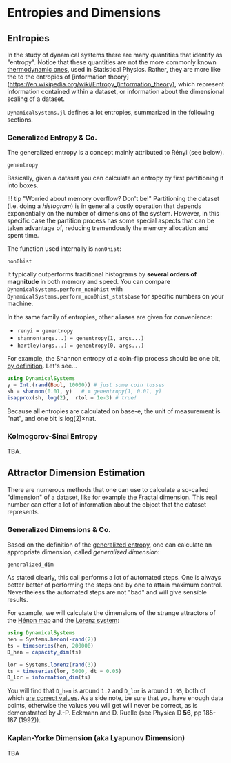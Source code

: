 # Entropies and Dimensions

## Entropies
In the study of dynamical systems there are many quantities that identify as "entropy".
Notice that these quantities are not the more commonly known
[thermodynamic ones](https://en.wikipedia.org/wiki/Entropy), used in Statistical Physics. Rather, they are more like the to the entropies of [information theory](https://en.wikipedia.org/wiki/Entropy_(information_theory), which represent
information contained within a dataset, or information about the dimensional
scaling of a dataset.

`DynamicalSystems.jl` defines a lot entropies, summarized in the following sections.

### Generalized Entropy & Co.
The generalized entropy is a concept mainly attributed to Rényi (see below).
```@docs
genentropy
```
Basically, given a dataset you can calculate an entropy by first partitioning it into
boxes.

!!! tip "Worried about memory overflow? Don't be!"
    Partitioning the dataset (i.e. doing a *histogram*) is in general a costly
    operation that depends exponentially on the number of dimensions of the system.
    However, in this specific case the partition process has some special aspects that can be taken advantage
    of, reducing tremendously the memory allocation and spent time.

The function used internally is `non0hist`:
```@docs
non0hist
```
It typically outperforms traditional histograms
by **several orders of magnitude** in both memory and speed. You can compare
`DynamicalSystems.perform_non0hist` with `DynamicalSystems.perform_non0hist_statsbase`
for specific numbers on your machine.

In the same family of entropies, other aliases are given for convenience:
* `renyi = genentropy`
* `shannon(args...) = genentropy(1, args...)`
* `hartley(args...) = genentropy(0, args...)`

For example, the Shannon entropy of a coin-flip process should be one bit, [by definition](https://en.wikipedia.org/wiki/Shannon_(unit)). Let's see...
```julia
using DynamicalSystems
y = Int.(rand(Bool, 10000)) # just some coin tosses
sh = shannon(0.01, y)   # ≡ genentropy(1, 0.01, y)
isapprox(sh, log(2),  rtol = 1e-3) # true!
```
Because all entropies are calculated on base-e, the unit of measurement is "nat", and
one bit is log(2)×nat.

### Kolmogorov-Sinai Entropy
TBA.

## Attractor Dimension Estimation
There are numerous methods that one can use to calculate a so-called "dimension" of a
dataset, like for example the [Fractal dimension](https://en.wikipedia.org/wiki/Fractal_dimension). This real number can offer
a lot of information about the object that the dataset represents.

### Generalized Dimensions & Co.
Based on the definition of the [generalized entropy](entropies/#genentropy), one can calculate an appropriate
dimension, called *generalized dimension*:
```@docs
generalized_dim
```
As stated clearly, this call performs a lot of automated steps. One is always better
better of performing the steps one by one to attain maximum control. Nevertheless the
automated steps are not "bad" and will give sensible results.

For example, we will calculate the dimensions of the strange attractors of the
[Hénon map](system_definition/#DynamicalSystems.Systems.henon) and the [Lorenz system](system_definition/#DynamicalSystems.Systems.lorenz):
```julia
using DynamicalSystems
hen = Systems.henon(-rand(2))
ts = timeseries(hen, 200000)
D_hen = capacity_dim(ts)

lor = Systems.lorenz(rand(3))
ts = timeseries(lor, 5000, dt = 0.05)
D_lor = information_dim(ts)
```
You will find that `D_hen` is around `1.2` and `D_lor` is around `1.95`, both of which
[are correct values](http://www.dt.fee.unicamp.br/~tiago/courses/dinamica_caotica/Lyapunov.pdf). As
a side note, be sure that you have enough data points, otherwise the values you will
get will never be correct, as is demonstrated by
J.-P. Eckmann and D. Ruelle (see Physica D **56**, pp 185-187 (1992)).

### Kaplan-Yorke Dimension (aka Lyapunov Dimension)
TBA

